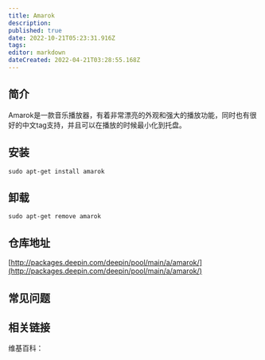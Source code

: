 ```yaml
---
title: Amarok
description: 
published: true
date: 2022-10-21T05:23:31.916Z
tags: 
editor: markdown
dateCreated: 2022-04-21T03:28:55.168Z
---
```


## 简介

Amarok是一款音乐播放器，有着非常漂亮的外观和强大的播放功能，同时也有很好的中文tag支持，并且可以在播放的时候最小化到托盘。

## 安装

`sudo apt-get install amarok`

## 卸载

`sudo apt-get remove amarok`

## 仓库地址

[http://packages.deepin.com/deepin/pool/main/a/amarok/](http://packages.deepin.com/deepin/pool/main/a/amarok/)


## 常见问题


## 相关链接

维基百科：
